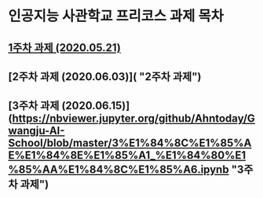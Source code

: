 # 인공지능 사관학교 프리코스 과제 목차

## [1주차 과제 (2020.05.21)](https://github.com/Ahntoday/Gwangju-AI-School/blob/master/1%EC%A3%BC%EC%B0%A8%EA%B3%BC%EC%A0%9C.ipynb "1주차 과제")

## [2주차 과제 (2020.06.03)]( "2주차 과제")

## [3주차 과제 (2020.06.15)] (https://nbviewer.jupyter.org/github/Ahntoday/Gwangju-AI-School/blob/master/3%E1%84%8C%E1%85%AE%E1%84%8E%E1%85%A1_%E1%84%80%E1%85%AA%E1%84%8C%E1%85%A6.ipynb "3주차 과제")
